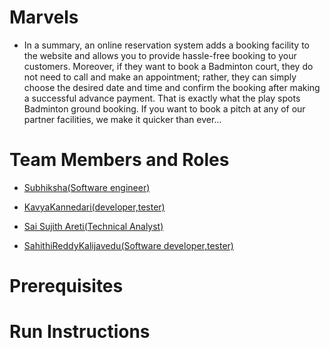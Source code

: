 # Marvels

* In a summary, an online reservation system adds a booking facility to the website and allows you
to provide hassle-free booking to your customers. Moreover, if they want to book a Badminton
court, they do not need to call and make an appointment; rather, they can simply choose the desired
date and time and confirm the booking after making a successful advance payment. That is exactly
what the play spots Badminton ground booking. If you want to book a pitch at any of our partner
facilities, we make it quicker than ever…

# Team Members and Roles

* <a href="https://github.com/SubhikshaRavichandran/CIS641-HW2-SubhikshaRavichandran.git" target="_blank">Subhiksha(Software engineer)</a>

* <a href="https://github.com/kavyakannedari09/CIS641-HW2-KavyaKannedari.git" target="_blank">KavyaKannedari(developer,tester)</a>

* <a href="https://github.com/SaiSujithAreti/CIS641-HW2-Areti.git" target="_blank">Sai Sujith Areti(Technical Analyst)</a>

* <a href="https://github.com/Sahithi2701/CIS641-HW2-SahithiReddy.git" target="_blank">SahithiReddyKalijavedu(Software developer,tester)</a>



# Prerequisites

# Run Instructions